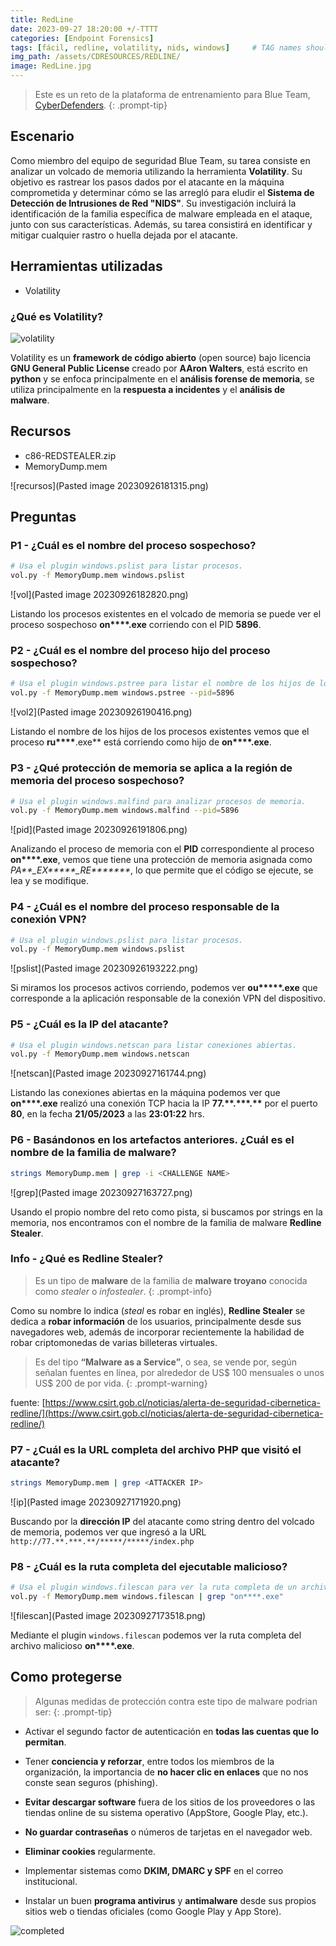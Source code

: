 ```yaml
---
title: RedLine
date: 2023-09-27 18:20:00 +/-TTTT
categories: [Endpoint Forensics]
tags: [fácil, redline, volatility, nids, windows]     # TAG names should always be lowercase
img_path: /assets/CDRESOURCES/REDLINE/
image: RedLine.jpg
---
```


> Este es un reto de la plataforma de entrenamiento para Blue Team, [CyberDefenders](https://cyberdefenders.org).
{: .prompt-tip}

## Escenario
Como miembro del equipo de seguridad Blue Team, su tarea consiste en analizar un volcado de memoria utilizando la herramienta **Volatility**. Su objetivo es rastrear los pasos dados por el atacante en la máquina comprometida y determinar cómo se las arregló para eludir el **Sistema de Detección de Intrusiones de Red "NIDS"**. Su investigación incluirá la identificación de la familia específica de malware empleada en el ataque, junto con sus características. Además, su tarea consistirá en identificar y mitigar cualquier rastro o huella dejada por el atacante.

## Herramientas utilizadas
- Volatility

### ¿Qué es Volatility?

![volatility](volatility.png)

Volatility es un **framework de código abierto** (open source) bajo licencia **GNU General Public License** creado por **AAron Walters**, está escrito en **python** y se enfoca principalmente en el **análisis forense de memoria**, se utiliza principalmente en la **respuesta a incidentes** y el **análisis de malware**.

## Recursos
- c86-REDSTEALER.zip
- MemoryDump.mem

![recursos](Pasted image 20230926181315.png)

## Preguntas

### P1 - ¿Cuál es el nombre del proceso sospechoso?

```bash
# Usa el plugin windows.pslist para listar procesos.
vol.py -f MemoryDump.mem windows.pslist
```
![vol](Pasted image 20230926182820.png)

Listando los procesos existentes en el volcado de memoria se puede ver el proceso sospechoso **on\*\*\*\*.exe** corriendo con el PID **5896**.

### P2 - ¿Cuál es el nombre del proceso hijo del proceso sospechoso?
```bash
# Usa el plugin windows.pstree para listar el nombre de los hijos de los procesos.
vol.py -f MemoryDump.mem windows.pstree --pid=5896
```
![vol2](Pasted image 20230926190416.png)

Listando el nombre de los hijos de los procesos existentes vemos que el proceso **ru\*\*\*\***.exe** está corriendo como hijo de **on\*\*\*\*.exe**.

### P3 - ¿Qué protección de memoria se aplica a la región de memoria del proceso sospechoso?
```bash
# Usa el plugin windows.malfind para analizar procesos de memoria.
vol.py -f MemoryDump.mem windows.malfind --pid=5896
```
![pid](Pasted image 20230926191806.png)

Analizando el proceso de memoria con el **PID** correspondiente al proceso **on\*\*\*\*.exe**, vemos que tiene una protección de memoria asignada como *PA\*\*_EX\*\*\*\*\*_RE\*\*\*\*\*\*\**, lo que permite que el código se ejecute, se lea y se modifique.

### P4 - ¿Cuál es el nombre del proceso responsable de la conexión VPN?
```bash
# Usa el plugin windows.pslist para listar procesos.
vol.py -f MemoryDump.mem windows.pslist
```
![pslist](Pasted image 20230926193222.png)

Si miramos los procesos activos corriendo, podemos ver **ou\*\*\*\*\*.exe** que corresponde a la aplicación responsable de la conexión VPN del dispositivo.

### P5 - ¿Cuál es la IP del atacante?
```bash
# Usa el plugin windows.netscan para listar conexiones abiertas.
vol.py -f MemoryDump.mem windows.netscan
```
![netscan](Pasted image 20230927161744.png)

Listando las conexiones abiertas en la máquina podemos ver que **on\*\*\*\*.exe** realizó una conexión TCP hacia la IP **77.\*\*.\*\*\*.\*\*** por el puerto **80**, en la fecha **21/05/2023** a las **23:01:22** hrs.

### P6 - Basándonos en los artefactos anteriores. ¿Cuál es el nombre de la familia de malware?
```bash
strings MemoryDump.mem | grep -i <CHALLENGE NAME>
```
![grep](Pasted image 20230927163727.png)

Usando el propio nombre del reto como pista, si buscamos por strings en la memoria, nos encontramos con el nombre de la familia de malware **Redline Stealer**.

### Info - ¿Qué es Redline Stealer?

> Es un tipo de **malware** de la familia de **malware troyano** conocida como *stealer* o *infostealer*.
{: .prompt-info}

Como su nombre lo indica (_steal_ es robar en inglés), **Redline Stealer** se dedica a **robar información** de los usuarios, principalmente desde sus navegadores web, además de incorporar recientemente la habilidad de robar criptomonedas de varias billeteras virtuales.

> Es del tipo **“Malware as a Service”**, o sea, se vende por, según señalan fuentes en línea, por alrededor de US$ 100 mensuales o unos US$ 200 de por vida.
{: .prompt-warning}

fuente: [https://www.csirt.gob.cl/noticias/alerta-de-seguridad-cibernetica-redline/](https://www.csirt.gob.cl/noticias/alerta-de-seguridad-cibernetica-redline/)


### P7 - ¿Cuál es la URL completa del archivo PHP que visitó el atacante?
```bash
strings MemoryDump.mem | grep <ATTACKER IP>
```
![ip](Pasted image 20230927171920.png)

Buscando por la **dirección IP** del atacante como string dentro del volcado de memoria, podemos ver que ingresó a la URL `http://77.**.***.**/*****/*****/index.php`

### P8 - ¿Cuál es la ruta completa del ejecutable malicioso?
```bash
# Usa el plugin windows.filescan para ver la ruta completa de un archivo.
vol.py -f MemoryDump.mem windows.filescan | grep "on****.exe"
```
![filescan](Pasted image 20230927173518.png)

Mediante el plugin `windows.filescan` podemos ver la ruta completa del archivo malicioso **on\*\*\*\*.exe**.

## Como protegerse
> Algunas medidas de protección contra este tipo de malware podrian ser:
{: .prompt-tip}

* Activar el segundo factor de autenticación en **todas las cuentas que lo permitan**.

* Tener **conciencia y reforzar**, entre todos los miembros de la organización, la importancia de **no hacer clic en enlaces** que no nos conste sean seguros (phishing).

* **Evitar descargar software** fuera de los sitios de los proveedores o las tiendas online de su sistema operativo (AppStore, Google Play, etc.).

* **No guardar contraseñas** o números de tarjetas en el navegador web.

* **Eliminar cookies** regularmente.

* Implementar sistemas como **DKIM, DMARC y SPF** en el correo institucional.

* Instalar un buen **programa antivirus** y **antimalware** desde sus propios sitios web o tiendas oficiales (como Google Play y App Store).

![completed](RedLine.png)